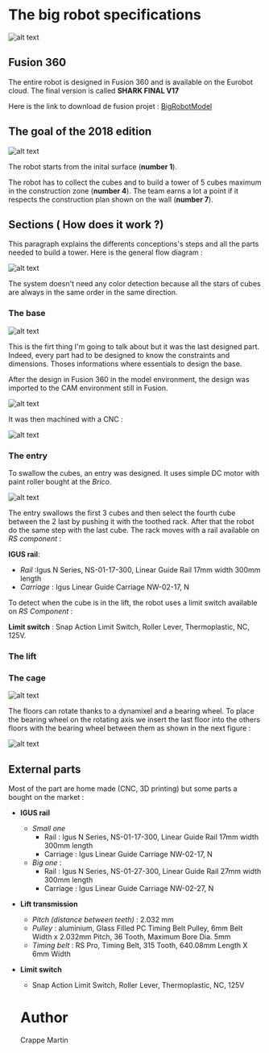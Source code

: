 # The big robot specifications
![alt text](mechanical/2018/bigrobot_render.PNG)
## Fusion 360

The entire robot is designed in Fusion 360 and is available on the Eurobot cloud. The final version is called **SHARK FINAL V17**

Here is the link to download de fusion projet : [BigRobotModel](https://a360.co/2wA0er0)

## The goal of the 2018 edition

![alt text](mechanical/2018/bigRobotSrc/plan_arene.PNG)

The robot starts from the inital surface (**number 1**).

The robot has to collect the cubes and to build a tower of 5 cubes maximum in the construction zone (**number 4**).
The team earns a lot a point if it respects the construction plan shown on the wall (**number 7**).




## Sections ( How does it work ?)

This paragraph explains the differents conceptions's steps and all the parts needed to build a tower. Here is the general flow diagram :

![alt text](mechanical/2018/bigRobotSrc/flow_diagram.PNG)


The system doesn't need any color detection because all the stars of cubes are always in the same order in the same direction.


### The base

![alt text](mechanical/2018/bigRobotSrc/base_render.jpg)

This is the firt thing I'm going to talk about but it was the last designed part. Indeed, every part had to be designed to know the constraints and dimensions. Thoses informations where essentials to design the base.

After the design in Fusion 360 in the model environment, the design was imported to the CAM environment still in Fusion.


![alt text](mechanical/2018/bigRobotSrc/base_cam.PNG)

It was then machined with a CNC :

![alt text](mechanical/2018/bigRobotSrc/base_machining.jpg)

### The entry

To swallow the cubes, an entry was designed. It uses simple DC motor with paint roller bought at the *Brico*.

![alt text](mechanical/2018/bigRobotSrc/entry.PNG)

The entry swallows the first 3 cubes and then select the fourth cube between the 2 last by pushing it with the toothed rack. After that the robot do the same step with the last cube. The rack moves with a rail available on *RS component* :


**IGUS rail**:
 * *Rail* :Igus N Series, NS-01-17-300, Linear Guide Rail 17mm width 300mm length
 * *Carriage* : Igus Linear Guide Carriage NW-02-17, N

To detect when the cube is in the lift, the robot uses a limit switch available on *RS Component* :

**Limit switch** : Snap Action Limit Switch, Roller Lever, Thermoplastic, NC, 125V.

### The lift


### The cage

![alt text](mechanical/2018/bigRobotSrc/cage.jpg)

The floors can rotate thanks to a dynamixel and a bearing wheel. To place the bearing wheel on the rotating axis we insert the last floor into the others floors with the bearing wheel between them as shown in the next figure :

![alt text](mechanical/2018/bigRobotSrc/cage_assembly.PNG)


## External parts

Most of the part are home made (CNC, 3D printing) but some parts a bought on the market :

* **IGUS rail**
  * *Small one*
    * Rail : Igus N Series, NS-01-17-300, Linear Guide Rail 17mm width 300mm length
    * Carriage : Igus Linear Guide Carriage NW-02-17, N
  * *Big one* : 
    * Rail : Igus N Series, NS-01-27-300, Linear Guide Rail 27mm width 300mm length
    * Carriage : Igus Linear Guide Carriage NW-02-27, N
* **Lift transmission**
  * *Pitch (distance between teeth)* : 2.032 mm
  * *Pulley* : aluminium, Glass Filled PC Timing Belt Pulley, 6mm Belt Width x 2.032mm Pitch, 36 Tooth, Maximum Bore Dia. 5mm
  * *Timing belt* : RS Pro, Timing Belt, 315 Tooth, 640.08mm Length X 6mm Width

* **Limit switch**
  * Snap Action Limit Switch, Roller Lever, Thermoplastic, NC, 125V
  
  
  # Author
  
  Crappe Martin
  


